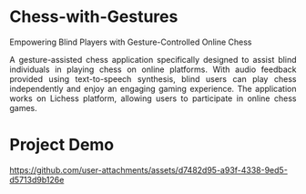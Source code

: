 # Chess-with-Gestures
Empowering Blind Players with Gesture-Controlled Online Chess

<div align="justify">

A gesture-assisted chess application specifically designed to assist blind individuals in playing chess on online platforms. With audio feedback provided using text-to-speech synthesis, blind users can play chess independently and enjoy an engaging gaming experience. The application works on Lichess platform, allowing users to participate in online chess games.
</div>

# Project Demo


https://github.com/user-attachments/assets/d7482d95-a93f-4338-9ed5-d5713d9b126e

